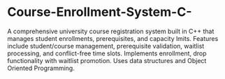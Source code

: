 # Course-Enrollment-System-C-
A comprehensive university course registration system built in C++ that manages student enrollments, prerequisites, and capacity lmits. Features include student/course management, prerequisite validation, waitlist processing, and conflict-free time slots. Implements enrollment, drop functionality with waitlist promotion. Uses data structures and Object Oriented Programming.
